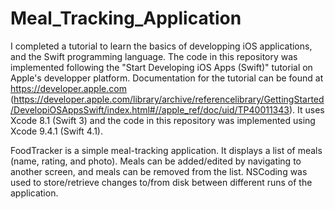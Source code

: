 # Meal_Tracking_Application

I completed a tutorial to learn the basics of developping iOS applications, and the Swift programming language. The code in this repository was implemented following the "Start Developing iOS Apps (Swift)" tutorial on Apple's developper platform. Documentation for the tutorial can be found at https://developer.apple.com (https://developer.apple.com/library/archive/referencelibrary/GettingStarted/DevelopiOSAppsSwift/index.html#//apple_ref/doc/uid/TP40011343). It uses Xcode 8.1 (Swift 3) and the code in this repository was implemented using Xcode 9.4.1 (Swift 4.1).

FoodTracker is a simple meal-tracking application. It displays a list of meals (name, rating, and photo). Meals can be added/edited by navigating to another screen, and meals can be removed from the list. NSCoding was used to store/retrieve changes to/from disk between different runs of the application.
